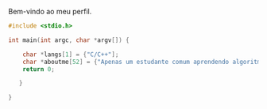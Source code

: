 Bem-vindo ao meu perfil.

```C
#include <stdio.h>

int main(int argc, char *argv[]) {

    char *langs[1] = {"C/C++"];
    char *aboutme[52] = {"Apenas um estudante comum aprendendo algoritmos"];
    return 0;

   }

}
```

